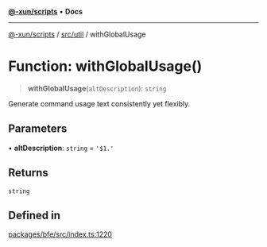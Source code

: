 [**@-xun/scripts**](../../../README.md) • **Docs**

***

[@-xun/scripts](../../../README.md) / [src/util](../README.md) / withGlobalUsage

# Function: withGlobalUsage()

> **withGlobalUsage**(`altDescription`): `string`

Generate command usage text consistently yet flexibly.

## Parameters

• **altDescription**: `string` = `'$1.'`

## Returns

`string`

## Defined in

[packages/bfe/src/index.ts:1220](https://github.com/Xunnamius/xscripts/blob/f4ec173014b41a5b69e2dbdb82e9f8b7ec9d9c86/packages/bfe/src/index.ts#L1220)
